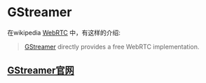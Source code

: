 # GStreamer

在wikipedia [WebRTC](https://en.wikipedia.org/wiki/WebRTC) 中，有这样的介绍:

> [GStreamer](https://en.wikipedia.org/wiki/GStreamer) directly provides a free WebRTC implementation.



## [GStreamer官网](https://gstreamer.freedesktop.org/)

